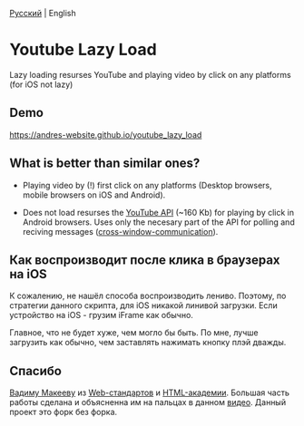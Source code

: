 [Русский](https://github.com/andres-website/youtube_lazy_load/blob/main/README.md) | English


# Youtube Lazy Load
Lazy loading resurses YouTube and playing video by click on any platforms (for iOS not lazy)


## Demo
https://andres-website.github.io/youtube_lazy_load


## What is better than similar ones?

* Playing video by (!) first click on any platforms (Desktop browsers, mobile browsers on iOS and Android).

* Does not load resurses the [YouTube API](https://developers.google.com/youtube/iframe_api_reference?hl=en) (~160 Kb) for playing by click in Android browsers. Uses only the necesary part of the API for polling and reciving messages ([cross-window-communication](https://learn.javascript.ru/cross-window-communication)).


## Как воспроизводит после клика в браузерах на iOS

К сожалению, не нашёл способа воспроизводить лениво. Поэтому, по стратегии данного скрипта, для iOS никакой линивой загрузки. Если устройство на iOS - грузим iFrame как обычно. 

Главное, что не будет хуже, чем могло бы быть. По мне, лучше загрузить как обычно, чем заставлять нажимать кнопку плэй дважды.


## Спасибо

[Вадиму Макееву](https://vk.com/pepelsbey) из [Web-стандартов](https://web-standards.ru/) и [HTML-академии](https://htmlacademy.ru/). Большая часть работы сделана и объясненна им на пальцах в данном [видео](https://youtu.be/4JS70KB9GS0). Данный проект это форк без форка.
